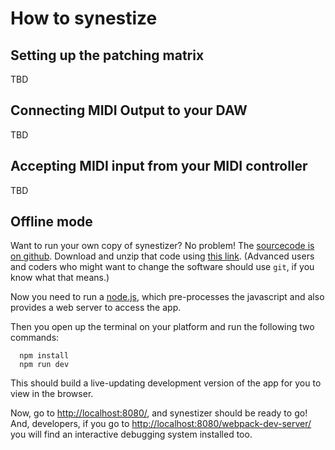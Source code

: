 # How to synestize
## Setting up the patching matrix

TBD

## Connecting MIDI Output to your DAW

TBD

## Accepting MIDI input from your MIDI controller

TBD

## Offline mode

Want to run your own copy of synestizer? No problem!
The [sourcecode is on github](https://synestize.github.io/synestizer/).
Download and unzip that code using [ this link](https://github.com/synestize/synestizer/archive/master.zip).
(Advanced users and coders who might want to change the software should use ```git```, if you know what that means.)

Now you need to run a [node.js](https://nodejs.org/), which pre-processes the javascript and also provides a web server to access the app.

Then you open up the terminal on your platform and run the following two commands:

      npm install
      npm run dev

This should build a live-updating development version of the app for you to view in the browser.

Now, go to [http://localhost:8080/](http://localhost:8080/), and synestizer should be ready to go!
And, developers, if you go to [http://localhost:8080/webpack-dev-server/](http://localhost:8080/webpack-dev-server/) you will find an interactive debugging system installed too.
